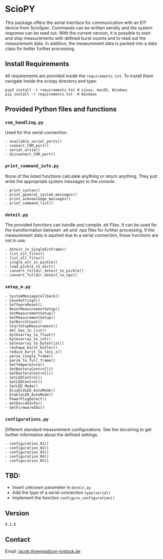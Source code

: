 # ScioPY

This package offers the serial interface for communication with an EIT device from ScioSpec. Commands can be written serially and the system response can be read out. With the current version, it is possible to start and stop measurements with defined burst counts and to read out the measurement data. In addition, the measurement data is packed into a data class for better further processing.

## Install Requirements

All requirements are provided inside the `requirements.txt`. To install them navigate inside the sciopy directory and type:

    pip3 install -r requirements.txt # Linux, macOS, Windows
    pip install -r requirements.txt  # Windows


## Provided Python files and functions

### `com_handling.py`

Used for this serial connection.

    - available_serial_ports()
    - connect_COM_port()
    - serial_write()
    - disconnect_COM_port()

### `print_command_info.py` 

None of the listed functions calculate anything or return anything. They just write the appropriate system messages to the console.

    - print_syntax()
    - print_general_system_messages()
    - print_acknowledge_messages()
    - print_command_list()

### `doteit.py` 

The provided functions can handle and compile .eit Files.
It can be used for the transformation between .eit and .npz files for further processing. If the measurement data is aquired due to a serial connection, these functions are not in use.

    - doteit_in_SingleEitFrame()
    - list_eit_files()
    - list_all_files()
    - single_eit_in_pickle()
    - load_pickle_to_dict()
    - convert_fulldir_doteit_to_pickle()
    - convert_fulldir_doteit_to_npz()

### `setup_m.py`

    - SystemMessageCallback()
    - SaveSettings()
    - SoftwareReset()
    - ResetMeasurementSetup()
    - SetMeasurementSetup()
    - GetMeasurementSetup()
    - SetBurstCount()
    - StartStopMeasurement()
    - del_hex_in_list()
    - bytesarray_to_float()
    - bytesarray_to_int()
    - bytesarray_to_byteslist()
    - reshape_burst_buffer()
    - reduce_burst_to_less_x()
    - parse_single_frame()
    - parse_to_full_frame()
    - GetTemperature()
    - SetBatteryControll()
    - GetBatteryControll()
    - SetLEDControl()
    - GetLEDControl()
    - SetLED_Mode()
    - DisableLED_AutoMode()
    - EnableLED_AutoMode()
    - PowerPlugDetect()
    - GetDevideInfo()
    - GetFirmwareIDs()

### `configurations.py`

Different standard measurement configurations. See the docstring to get further information about the defined settings.

    - configuration_01()
    - configuration_02()
    - configuration_03()
    - configuration_04()
    - configuration_05()

## TBD:

- Insert unknown parameter in `doteit.py`
- Add the type of a serial connection `type(serial)`
- Implement the function `configure_configuration()`

## Version

    0.2.6

## Contact

Email: jacob.thoenes@uni-rostock.de